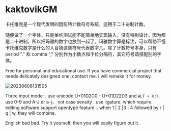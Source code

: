 # kaktovikGM

卡托维克是一个现代发明的因纽特计数符号系统，适用于二十进制计数。

随便做了一个字体，只是单纯测试能不能简单地实现输入，没有特别设计。因为都是二十进制，所以把玛雅的数字也放到一起了。玛雅数字算是标注，可以帮助不懂卡托维克数字是什么的人盲猜这些符号代表数字几。除了计数符号本身，只有 period "." 和  comma "," 分别作为小数点和千位分隔符，其它符号请搭配别的字体。

Free for personal and educational use. 
If you have commercial project that needs delicately designed one, contact me. I will remake it for money.

![20230608131505](https://github.com/WyxXu/kaktovikGM/assets/108942702/abd5a48a-d8ca-4726-b5e9-3b5e8f80ed00)

Three input mode: 
. use unicode U+01D2C0 - U+01D22D3 and `ALT + X` :)
. use 0-9 and A-J or a-j， not case sensity
. use ligature, which require editing software support opentype feature
.. when 1 | 2 |3 | 4 followed by r | q | w, they will combine.

English bad bad.  Try it yourself, then you will easily figure out it.
